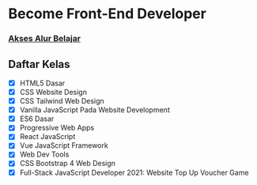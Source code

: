 # Become Front-End Developer
### [Akses Alur Belajar](https://buildwithangga.com/journey/become-front-end-developer)
## Daftar Kelas
- [x] HTML5 Dasar
- [x] CSS Website Design
- [x] CSS Tailwind Web Design
- [x] Vanilla JavaScript Pada Website Development
- [x] ES6 Dasar
- [x] Progressive Web Apps
- [x] React JavaScript
- [x] Vue JavaScript Framework
- [x] Web Dev Tools
- [x] CSS Bootstrap 4 Web Design
- [x] Full-Stack JavaScript Developer 2021: Website Top Up Voucher Game